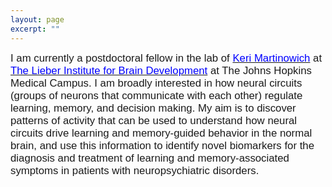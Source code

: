 ```yaml
---
layout: page
excerpt: ""
---
```

<span style="font-size:1.2em; font-family:sans-serif;">I am currently a postdoctoral fellow in the lab of [<font color="blue">Keri Martinowich</font>](http://neuroscience.jhu.edu/research/faculty/56) at [<font color="blue">The Lieber Institute for Brain Development</font>](http://www.libd.org) at The Johns Hopkins Medical Campus. I am broadly interested in how neural circuits (groups of neurons that communicate with each other) regulate learning, memory, and decision making. My aim is to discover patterns of activity that can be used to understand how neural circuits drive learning and memory-guided behavior in the normal brain, and use this information to identify novel biomarkers for the diagnosis and treatment of learning and memory-associated symptoms in patients with neuropsychiatric disorders.</span>
